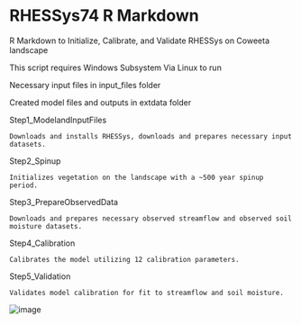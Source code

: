 # RHESSys74 R Markdown
 R Markdown to Initialize, Calibrate, and Validate RHESSys on Coweeta landscape

 This script requires Windows Subsystem Via Linux to run 

Necessary input files in input_files folder

Created model files and outputs in extdata folder

Step1_ModelandInputFiles
	
	Downloads and installs RHESSys, downloads and prepares necessary input datasets.
 
Step2_Spinup
	
	Initializes vegetation on the landscape with a ~500 year spinup period.
 
Step3_PrepareObservedData
	
	Downloads and prepares necessary observed streamflow and observed soil moisture datasets.
 
Step4_Calibration
	
	Calibrates the model utilizing 12 calibration parameters. 
 
Step5_Validation
	
 	Validates model calibration for fit to streamflow and soil moisture.
 

![image](https://github.com/CQuin042/RHESSys74-R-Markdown/assets/78384584/d94e3ec3-525a-46b9-874b-c004e0ec939e)
